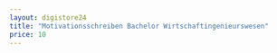 ```yaml
---
layout: digistore24
title: "Motivationsschreiben Bachelor Wirtschaftingenieurswesen"
price: 10
---
```

